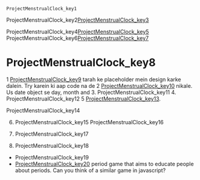 ```ngMeta
ProjectMenstrualClock_key1
```
ProjectMenstrualClock_key2[ProjectMenstrualClock_key3](H-BrSO47IXw)


ProjectMenstrualClock_key4[ProjectMenstrualClock_key5](https://www.girlshealth.gov/body/period/)
ProjectMenstrualClock_key6[ProjectMenstrualClock_key7](https://www.medicinenet.com/menstruation/article.htm)



# ProjectMenstrualClock_key8
1 [ProjectMenstrualClock_key9](https://codepen.io/josephshambrook/full/xmtco) tarah ke placeholder mein design karke dalein. Try karein ki aap code na de
2 [ProjectMenstrualClock_key10](https://www.w3schools.com/js/js_dates.asp) nikale. Us date object se day, month and
3. ProjectMenstrualClock_key11
4. ProjectMenstrualClock_key12
5 [ProjectMenstrualClock_key13](https://www.w3schools.com/html/html5_webstorage.asp).


ProjectMenstrualClock_key14

6. ProjectMenstrualClock_key15
ProjectMenstrualClock_key16

7. ProjectMenstrualClock_key17
8. ProjectMenstrualClock_key18
- ProjectMenstrualClock_key19
- [ProjectMenstrualClock_key20](http://www.periodgame.com/#intro) period game that aims to educate people about periods. Can you think of a similar game in javascript?

